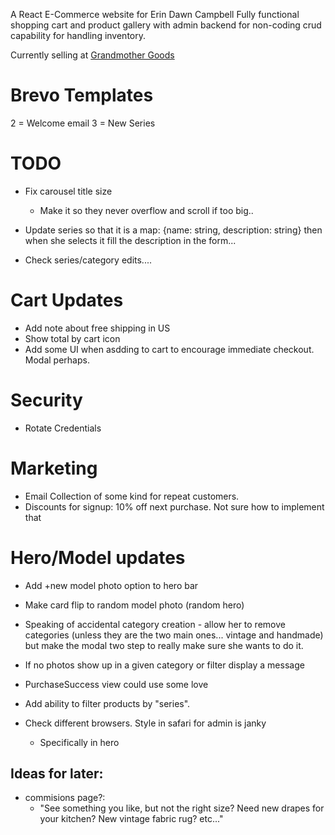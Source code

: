 A React E-Commerce website for Erin Dawn Campbell
Fully functional shopping cart and product gallery with admin backend for non-coding crud capability for handling inventory.

Currently selling at [Grandmother Goods](https://www.gmother.com/) 

# Brevo Templates
2 = Welcome email
3 = New Series

# TODO
- Fix carousel title size
   - Make it so they never overflow and scroll if too big..

- Update series so that it is a map: {name: string, description: string} then when she selects it fill the description in the form... 

- Check series/category edits....

# Cart Updates
- Add note about free shipping in US
- Show total by cart icon
- Add some UI when asdding to cart to encourage immediate checkout. Modal perhaps.

# Security
- Rotate Credentials 

# Marketing
- Email Collection of some kind for repeat customers. 
- Discounts for signup: 10% off next purchase. Not sure how to implement that

# Hero/Model updates
- Add +new model photo option to hero bar
- Make card flip to random model photo (random hero)


- Speaking of accidental category creation - allow her to remove categories (unless they are the two main ones... vintage and handmade) but make the modal two step to really make sure she wants to do it.

- If no photos show up in a given category or filter display a message

- PurchaseSuccess view could use some love

- Add ability to filter products by "series".

- Check different browsers. Style in safari for admin is janky 
    - Specifically in hero

## Ideas for later:

- commisions page?:
    - "See something you like, but not the right size? Need new drapes for your kitchen? New vintage fabric rug? etc..."
